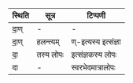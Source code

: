 | स्थिति | सूत्र | टिप्पणी |
| ----- | ------- | ------ |
| दा॒ण् | - | - |
| दा॒ण् | हलन्त्यम् | ण्-इत्यस्य इत्संज्ञा |
| दा॒ | तस्य लोपः | इत्संज्ञकस्य लोपः |
| दा | - | स्वरभेदमात्रालोपः |
